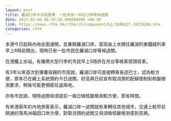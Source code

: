 ```yaml
---
layout: post
title: 羅湖口岸今日起重開　一批市民一早在口岸等候過關
date: 2023-02-06 06:30:56.000000000 +08:00
link: https://news.rthk.hk/rthk/ch/component/k2/1686627-20230206.htm
categories: rthk
---
```


本港今日起與內地全面通關，並重開羅湖口岸，首班由上水開往羅湖的東鐵綫列車早上6時前開出，現時已有一批市民在羅湖口岸等候過關。

在港鐵上水站，有攜帶大型行李的市民早上5時許在月台等候乘搭頭班車。

有3年以來首次到肇慶探親的市民說，羅湖口岸可直接轉乘長途巴士，認為較方便，原本已在網上系統預約今日過關，好高興日前宣布取消預約配額限制和核酸檢測要求，稍後可能更頻密往返兩地。

亦有市民說，現時過關毋須提前一兩日做核酸檢測較方便，節省時間。

有來港兩年的內地旅客表示，羅湖口岸一過關就有車轉往其他城市，交通上較早前開通的落馬洲福田口岸方便，對取消預約過關又毋須做核酸檢測感到高興。
